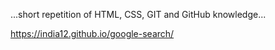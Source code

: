 ...short repetition of HTML, CSS, GIT and GitHub knowledge...

https://india12.github.io/google-search/
